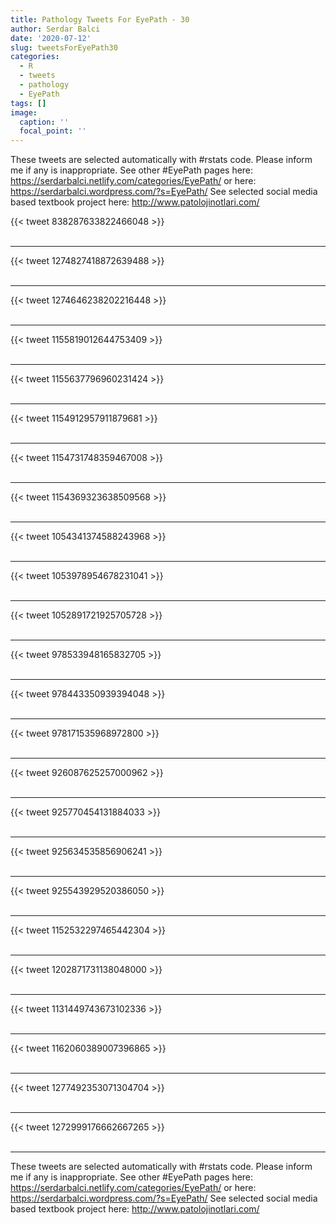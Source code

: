 ```yaml
---
title: Pathology Tweets For EyePath - 30
author: Serdar Balci
date: '2020-07-12'
slug: tweetsForEyePath30
categories:
  - R
  - tweets
  - pathology
  - EyePath
tags: []
image:
  caption: ''
  focal_point: ''
---
```



These tweets are selected automatically with #rstats code. Please inform me if any is inappropriate.
See other #EyePath pages here: https://serdarbalci.netlify.com/categories/EyePath/  or here: https://serdarbalci.wordpress.com/?s=EyePath/ 
See selected social media based textbook project here: http://www.patolojinotlari.com/

{{< tweet 838287633822466048 >}}
<br>
<br>
<hr>
{{< tweet 1274827418872639488 >}}
<br>
<br>
<hr>
{{< tweet 1274646238202216448 >}}
<br>
<br>
<hr>
{{< tweet 1155819012644753409 >}}
<br>
<br>
<hr>
{{< tweet 1155637796960231424 >}}
<br>
<br>
<hr>
{{< tweet 1154912957911879681 >}}
<br>
<br>
<hr>
{{< tweet 1154731748359467008 >}}
<br>
<br>
<hr>
{{< tweet 1154369323638509568 >}}
<br>
<br>
<hr>
{{< tweet 1054341374588243968 >}}
<br>
<br>
<hr>
{{< tweet 1053978954678231041 >}}
<br>
<br>
<hr>
{{< tweet 1052891721925705728 >}}
<br>
<br>
<hr>
{{< tweet 978533948165832705 >}}
<br>
<br>
<hr>
{{< tweet 978443350939394048 >}}
<br>
<br>
<hr>
{{< tweet 978171535968972800 >}}
<br>
<br>
<hr>
{{< tweet 926087625257000962 >}}
<br>
<br>
<hr>
{{< tweet 925770454131884033 >}}
<br>
<br>
<hr>
{{< tweet 925634535856906241 >}}
<br>
<br>
<hr>
{{< tweet 925543929520386050 >}}
<br>
<br>
<hr>
{{< tweet 1152532297465442304 >}}
<br>
<br>
<hr>
{{< tweet 1202871731138048000 >}}
<br>
<br>
<hr>
{{< tweet 1131449743673102336 >}}
<br>
<br>
<hr>
{{< tweet 1162060389007396865 >}}
<br>
<br>
<hr>
{{< tweet 1277492353071304704 >}}
<br>
<br>
<hr>
{{< tweet 1272999176662667265 >}}
<br>
<br>
<hr>


These tweets are selected automatically with #rstats code. Please inform me if any is inappropriate.
See other #EyePath pages here: https://serdarbalci.netlify.com/categories/EyePath/  or here: https://serdarbalci.wordpress.com/?s=EyePath/ 
See selected social media based textbook project here: http://www.patolojinotlari.com/
